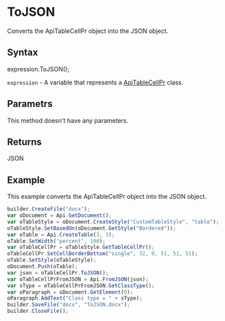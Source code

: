 # ToJSON

Converts the ApiTableCellPr object into the JSON object.

## Syntax

expression.ToJSON();

`expression` - A variable that represents a [ApiTableCellPr](../ApiTableCellPr.md) class.

## Parametrs

This method doesn't have any parameters.

## Returns

JSON

## Example

This example converts the ApiTableCellPr object into the JSON object.

```javascript
builder.CreateFile("docx");
var oDocument = Api.GetDocument();
var oTableStyle = oDocument.CreateStyle("CustomTableStyle", "table");
oTableStyle.SetBasedOn(oDocument.GetStyle("Bordered"));
var oTable = Api.CreateTable(3, 3);
oTable.SetWidth("percent", 100);
var oTableCellPr = oTableStyle.GetTableCellPr();
oTableCellPr.SetCellBorderBottom("single", 32, 0, 51, 51, 51);
oTable.SetStyle(oTableStyle);
oDocument.Push(oTable);
var json = oTableCellPr.ToJSON();
var oTableCellPrFromJSON = Api.FromJSON(json);
var sType = oTableCellPrFromJSON.GetClassType();
var oParagraph = oDocument.GetElement(0);
oParagraph.AddText("Class type = " + sType);
builder.SaveFile("docx", "ToJSON.docx");
builder.CloseFile();
```